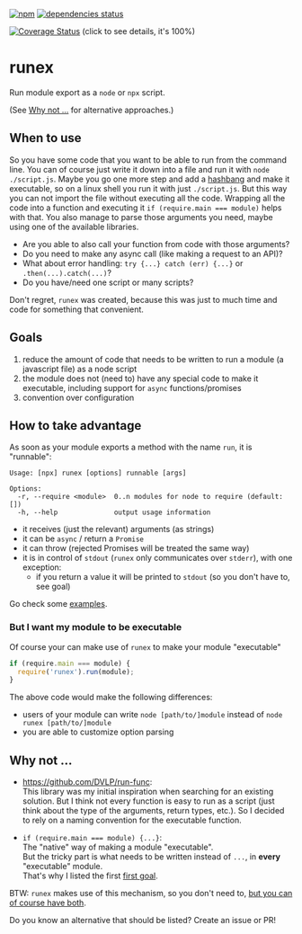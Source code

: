 [![npm](https://img.shields.io/npm/v/runex)](https://www.npmjs.com/package/runex)
[![dependencies status](https://david-dm.org/karfau/runex.svg)](https://david-dm.org/karfau/runex)

[![Coverage Status](https://coveralls.io/repos/github/karfau/runex/badge.svg)](https://coveralls.io/github/karfau/runex) (click to see details, it's 100%)

# runex

Run module export as a `node` or `npx` script.

(See [Why not ...](#why-not-) for alternative approaches.)

## When to use

So you have some code that you want to be able to run from the command line.
You can of course just write it down into a file and run it with `node ./script.js`.
Maybe you go one more step and add a [hashbang](https://en.wikipedia.org/wiki/Hashbang) and make it executable,
so on a linux shell you run it with just `./script.js`.
But this way you can not import the file without executing all the code.
Wrapping all the code into a function and executing it `if (require.main === module)` helps with that.
You also manage to parse those arguments you need, maybe using one of the available libraries.

- Are you able to also call your function from code with those arguments? 
- Do you need to make any async call (like making a request to an API)?
- What about error handling: `try {...} catch (err) {...}` or `.then(...).catch(...)`?
- Do you have/need one script or many scripts?

Don't regret, `runex` was created, because this was just to much time and code 
for something that convenient.

## Goals

1. reduce the amount of code that needs to be written to run a module (a javascript file) as a node script
2. the module does not (need to) have any special code to make it executable,
including support for `async` functions/promises
3. convention over configuration

## How to take advantage

As soon as your module exports a method with the name `run`, it is "runnable":

```
Usage: [npx] runex [options] runnable [args]

Options:
  -r, --require <module>  0..n modules for node to require (default: [])
  -h, --help              output usage information
```

- it receives (just the relevant) arguments (as strings)
- it can be `async` / return a `Promise`
- it can throw (rejected Promises will be treated the same way)
- it is in control of `stdout` (`runex` only communicates over `stderr`), with one exception:
  - if you return a value it will be printed to `stdout` (so you don't have to, see goal)

Go check some [examples](https://github.com/karfau/runex/tree/master/examples).

### But I want my module to be executable

Of course your can make use of `runex` to make your module "executable"
```javascript
if (require.main === module) {
  require('runex').run(module);
}
```
The above code would make the following differences:
- users of your module can write `node [path/to/]module` instead of `node runex [path/to/]module`
- you are able to customize option parsing

## Why not ...

- <https://github.com/DVLP/run-func>:  
This library was my initial inspiration when searching for an existing solution. 
But I think not every function is easy to run as a script
(just think about the type of the arguments, return types, etc.). 
So I decided to rely on a naming convention for the executable function.


- `if (require.main === module) {...}`:  
The "native" way of making a module "executable".  
But the tricky part is what needs to be written instead of `...`, in **every** "executable" module.  
That's why I listed the first [first goal](#goals).  

BTW: `runex` makes use of this mechanism, so you don't need to, [but you can of course have both](#but-i-want-my-module-to-be-executable).

Do you know an alternative that should be listed? Create an issue or PR!
